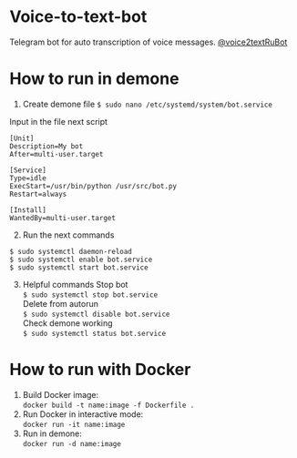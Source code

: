 # Voice-to-text-bot
Telegram bot for auto transcription of voice messages. 
[@voice2textRuBot](https://t.me/voice2textRuBot)

# How to run in demone
1. Create demone file
`$ sudo nano /etc/systemd/system/bot.service`

Input in the file next script
```
[Unit]
Description=My bot
After=multi-user.target
 
[Service]
Type=idle
ExecStart=/usr/bin/python /usr/src/bot.py
Restart=always
 
[Install]
WantedBy=multi-user.target
```
2. Run the next commands
```
$ sudo systemctl daemon-reload
$ sudo systemctl enable bot.service
$ sudo systemctl start bot.service
```

3. Helpful commands
Stop bot  
`$ sudo systemctl stop bot.service`  
Delete from autorun   
`$ sudo systemctl disable bot.service`  
Check demone working  
`$ sudo systemctl status bot.service`

# How to run with Docker
1. Build Docker image:  
`docker build -t name:image -f Dockerfile .`
2. Run Docker in interactive mode:  
`docker run -it name:image`
3. Run in demone:  
`docker run -d name:image`
